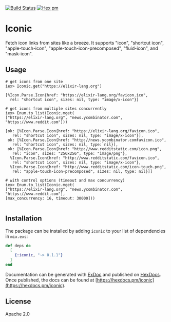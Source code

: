 [![Build Status](https://travis-ci.org/ncloudioj/iconic.svg?branch=master)](https://travis-ci.org/ncloudioj/iconic) [![Hex pm](https://img.shields.io/hexpm/v/iconic.svg?style=flat)](https://hex.pm/packages/iconic)

# Iconic

Fetch icon links from sites like a breeze. It supports "icon", "shortcut icon", "apple-touch-icon", "apple-touch-icon-precomposed", "fluid-icon", and "mask-icon".

## Usage

```
# get icons from one site
iex> Iconic.get("https://elixir-lang.org")

[%Icon.Parse.Icon{href: "https://elixir-lang.org/favicon.ico",
  rel: "shortcut icon", sizes: nil, type: "image/x-icon"}]

# get icons from multiple sites concurrently
iex> Enum.to_list(Iconic.mget(
["https://elixir-lang.org", "news.ycombinator.com", "https://www.reddit.com"]))

[ok: [%Icon.Parse.Icon{href: "https://elixir-lang.org/favicon.ico",
   rel: "shortcut icon", sizes: nil, type: "image/x-icon"}],
 ok: [%Icon.Parse.Icon{href: "http://news.ycombinator.comfavicon.ico",
   rel: "shortcut icon", sizes: nil, type: nil}],
 ok: [%Icon.Parse.Icon{href: "http://www.redditstatic.com/icon.png",
   rel: "icon", sizes: "256x256", type: "image/png"},
  %Icon.Parse.Icon{href: "http://www.redditstatic.com/favicon.ico",
   rel: "shortcut icon", sizes: nil, type: "image/x-icon"},
  %Icon.Parse.Icon{href: "http://www.redditstatic.com/icon-touch.png",
   rel: "apple-touch-icon-precomposed", sizes: nil, type: nil}]]

# with control options (timeout and max concurrency)
iex> Enum.to_list(Iconic.mget(
["https://elixir-lang.org", "news.ycombinator.com", "https://www.reddit.com"],
[max_concurrency: 16, timeout: 30000]))


```

## Installation

The package can be installed by adding `iconic` to your list of dependencies in `mix.exs`:

```elixir
def deps do
  [
    {:iconic, "~> 0.1.1"}
  ]
end
```

Documentation can be generated with [ExDoc](https://github.com/elixir-lang/ex_doc)
and published on [HexDocs](https://hexdocs.pm). Once published, the docs can
be found at [https://hexdocs.pm/iconic](https://hexdocs.pm/iconic).

## License
Apache 2.0
